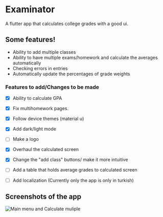 # Examinator

A flutter app that calculates college grades with a good ui.

## Some features!
- Ability to add multiple classes
- Ability to have multiple exams/homework and calculate the averages automatically
- Checking errors in entries
- Automatically update the percentages of grade weights

### Features to add/Changes to be made
- [x] Ability to calculate GPA
- [x] Fix multihomework pages.
- [x] Follow device themes (material u)
- [x] Add dark/light mode
- [ ] Make a logo
- [x] Overhaul the calculated screen
- [x] Change the "add class" buttons/ make it more intuitive 
- [ ] Add a table that holds average grades to calculated screen
- [ ] Add localization (Currently only the app is only in turkish)



## Screenshots of the app

![Main menu and Calculate muliple](https://user-images.githubusercontent.com/43582815/172047129-d9f9d43a-0b82-4c85-a096-6221b41e4782.jpg)
